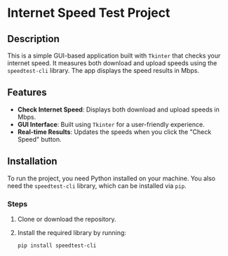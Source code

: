 # Internet Speed Test Project

## Description

This is a simple GUI-based application built with `Tkinter` that checks your internet speed. It measures both download and upload speeds using the `speedtest-cli` library. The app displays the speed results in Mbps.

## Features

- **Check Internet Speed**: Displays both download and upload speeds in Mbps.
- **GUI Interface**: Built using `Tkinter` for a user-friendly experience.
- **Real-time Results**: Updates the speeds when you click the "Check Speed" button.

## Installation

To run the project, you need Python installed on your machine. You also need the `speedtest-cli` library, which can be installed via `pip`.

### Steps

1. Clone or download the repository.
2. Install the required library by running:

   ```bash
   pip install speedtest-cli

